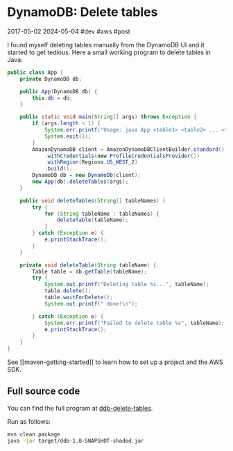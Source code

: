 # DynamoDB: Delete tables
2017-05-02 2024-05-04 #dev #aws #post

I found myself deleting tables manually from the DynamoDB UI and it started to get tedious. Here a small working program to delete tables in Java:
```java
public class App {
    private DynamoDB db;

    public App(DynamoDB db) {
        this.db = db;
    }

    public static void main(String[] args) throws Exception {
        if (args.length < 1) {
            System.err.printf("Usage: java App <table1> <table2> ... <tableN>\n");
            System.exit(1);
        }
        AmazonDynamoDB client = AmazonDynamoDBClientBuilder.standard()
            .withCredentials(new ProfileCredentialsProvider())
            .withRegion(Regions.US_WEST_2)
            .build();
        DynamoDB db = new DynamoDB(client);
        new App(db).deleteTables(args);
    }

    public void deleteTables(String[] tableNames) {
        try {
            for (String tableName : tableNames) {
                deleteTable(tableName);
            }
        } catch (Exception e) {
            e.printStackTrace();
        }
    }

    private void deleteTable(String tableName) {
        Table table = db.getTable(tableName);
        try {
            System.out.printf("Deleting table %s...", tableName);
            table.delete();
            table.waitForDelete();
            System.out.printf(" done!\n");

        } catch (Exception e) {
            System.err.printf("Failed to delete table %s", tableName);
            e.printStackTrace();
        }
    }
}
```

See [[maven-getting-started]] to learn how to set up a project and the AWS SDK.

## Full source code
You can find the full program at [ddb-delete-tables](https://github.com/rendon/code-samples/tree/master/ddb-delete-tables).

Run as follows:
```sh
mvn clean package
java -jar target/ddb-1.0-SNAPSHOT-shaded.jar
```
